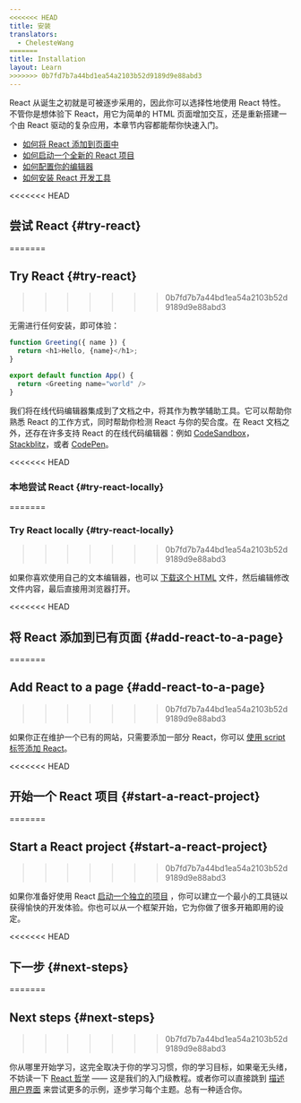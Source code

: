 ```yaml
---
<<<<<<< HEAD
title: 安装
translators:
  - ChelesteWang
=======
title: Installation
layout: Learn
>>>>>>> 0b7fd7b7a44bd1ea54a2103b52d9189d9e88abd3
---
```


<Intro>

React 从诞生之初就是可被逐步采用的，因此你可以选择性地使用 React 特性。不管你是想体验下 React，用它为简单的 HTML 页面增加交互，还是重新搭建一个由 React 驱动的复杂应用，本章节内容都能帮你快速入门。

</Intro>

<YouWillLearn>

* [如何将 React 添加到页面中](/learn/add-react-to-a-website)
* [如何启动一个全新的 React 项目](/learn/start-a-new-react-project)
* [如何配置你的编辑器](/learn/editor-setup)
* [如何安装 React 开发工具](/learn/react-developer-tools)

</YouWillLearn>

<<<<<<< HEAD
## 尝试 React {#try-react}
=======
## Try React {#try-react}
>>>>>>> 0b7fd7b7a44bd1ea54a2103b52d9189d9e88abd3

无需进行任何安装，即可体验：

<Sandpack>

```js
function Greeting({ name }) {
  return <h1>Hello, {name}</h1>;
}

export default function App() {
  return <Greeting name="world" />
}
```

</Sandpack>

我们将在线代码编辑器集成到了文档之中，将其作为教学辅助工具。它可以帮助你熟悉 React 的工作方式，同时帮助你检测 React 与你的契合度。在 React 文档之外，还存在许多支持 React 的在线代码编辑器：例如 [CodeSandbox](https://codesandbox.io/s/new)，[Stackblitz](https://stackblitz.com/fork/react)，或者 [CodePen](
https://codepen.io/pen/?template=wvdqJJm)。

<<<<<<< HEAD
### 本地尝试 React {#try-react-locally}
=======
### Try React locally {#try-react-locally}
>>>>>>> 0b7fd7b7a44bd1ea54a2103b52d9189d9e88abd3

如果你喜欢使用自己的文本编辑器，也可以 [下载这个 HTML](https://raw.githubusercontent.com/reactjs/reactjs.org/main/static/html/single-file-example.html) 文件，然后编辑修改文件内容，最后直接用浏览器打开。

<<<<<<< HEAD
## 将 React 添加到已有页面 {#add-react-to-a-page}
=======
## Add React to a page {#add-react-to-a-page}
>>>>>>> 0b7fd7b7a44bd1ea54a2103b52d9189d9e88abd3

如果你正在维护一个已有的网站，只需要添加一部分 React，你可以 [使用 script 标签添加 React](/learn/add-react-to-a-website)。

<<<<<<< HEAD
## 开始一个 React 项目 {#start-a-react-project}
=======
## Start a React project {#start-a-react-project}
>>>>>>> 0b7fd7b7a44bd1ea54a2103b52d9189d9e88abd3

如果你准备好使用 React [启动一个独立的项目](/learn/start-a-new-react-project) ，你可以建立一个最小的工具链以获得愉快的开发体验。你也可以从一个框架开始，它为你做了很多开箱即用的设定。

<<<<<<< HEAD
## 下一步 {#next-steps}
=======
## Next steps {#next-steps}
>>>>>>> 0b7fd7b7a44bd1ea54a2103b52d9189d9e88abd3

你从哪里开始学习，这完全取决于你的学习习惯，你的学习目标，如果毫无头绪，不妨读一下 [React 哲学](/learn/thinking-in-react) —— 这是我们的入门级教程。或者你可以直接跳到 [描述用户界面](/learn/describing-the-ui) 来尝试更多的示例，逐步学习每个主题。总有一种适合你。
